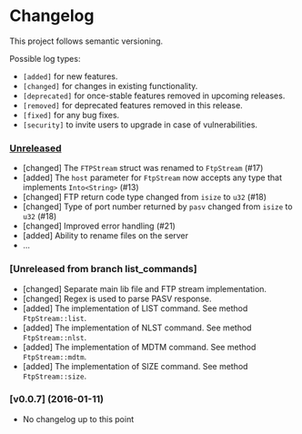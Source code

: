 # Changelog

This project follows semantic versioning.

Possible log types:

- `[added]` for new features.
- `[changed]` for changes in existing functionality.
- `[deprecated]` for once-stable features removed in upcoming releases.
- `[removed]` for deprecated features removed in this release.
- `[fixed]` for any bug fixes.
- `[security]` to invite users to upgrade in case of vulnerabilities.


### [Unreleased]

- [changed] The `FTPStream` struct was renamed to `FtpStream` (#17)
- [added] The `host` parameter for `FtpStream` now accepts any type that
  implements `Into<String>` (#13)
- [changed] FTP return code type changed from `isize` to `u32` (#18)
- [changed] Type of port number returned by `pasv` changed from `isize`
  to `u32` (#18)
- [changed] Improved error handling (#21)
- [added] Ability to rename files on the server
- ...

### [Unreleased from branch list_commands]
- [changed] Separate main lib file and FTP stream implementation.
- [changed] Regex is used to parse PASV response.
- [added] The implementation of LIST command. See method `FtpStream::list`.
- [added] The implementation of NLST command. See method `FtpStream::nlst`.
- [added] The implementation of MDTM command. See method `FtpStream::mdtm`.
- [added] The implementation of SIZE command. See method `FtpStream::size`.


### [v0.0.7] (2016-01-11)

- No changelog up to this point

[Unreleased]: https://github.com/coredump-ch/coredumpbot/compare/761deb8...HEAD
[0.0.7]: https://github.com/mattnenterprise/rust-ftp/compare/ef996f0...761deb8
